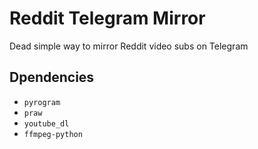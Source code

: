 # Reddit Telegram Mirror

Dead simple way to mirror Reddit video subs on Telegram

## Dpendencies

* ``pyrogram``
* ``praw``
* ``youtube_dl``
* ``ffmpeg-python``
